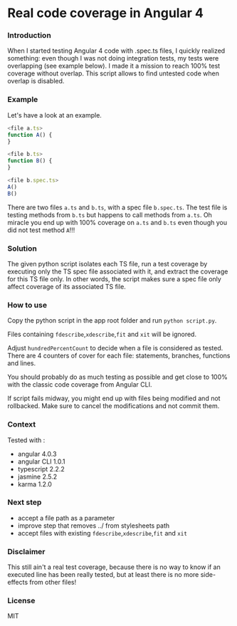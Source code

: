 # Real code coverage in Angular 4
### Introduction
When I started testing Angular 4 code with .spec.ts files, I quickly realized something: even though I was not doing integration tests, my tests were overlapping (see example below). I made it a mission to reach 100% test coverage without overlap. This script allows to find untested code when overlap is disabled.

### Example
Let's have a look at an example.

```ts
<file a.ts>
function A() {
}
```
```ts
<file b.ts>
function B() {
}
```
```ts
<file b.spec.ts>
A()
B()
```
There are two files `a.ts` and `b.ts`, with a spec file `b.spec.ts`. The test file is testing methods from `b.ts` but happens to call methods from `a.ts`.
Oh miracle you end up with 100% coverage on `a.ts` and `b.ts` even though you did not test method `A`!!!

### Solution
The given python script isolates each TS file, run a test coverage by executing only the TS spec file associated with it, and extract the coverage for this TS file only. In other words, the script makes sure a spec file only affect coverage of its associated TS file.

### How to use
Copy the python script in the app root folder and run `python script.py`.

Files containing `fdescribe`,`xdescribe`,`fit` and `xit` will be ignored. 

Adjust `hundredPercentCount` to decide when a file is considered as tested. There are 4 counters of cover for each file: statements, branches, functions and lines.

You should probably do as much testing as possible and get close to 100% with the classic code coverage from Angular CLI.

If script fails midway, you might end up with files being modified and not rollbacked. Make sure to cancel the modifications and not commit them.


### Context
Tested with :
  - angular 4.0.3
  - angular CLI 1.0.1
  - typescript 2.2.2
  - jasmine 2.5.2
  - karma 1.2.0
  
### Next step
  - accept a file path as a parameter
  - improve step that removes ../ from stylesheets path
  - accept files with existing `fdescribe`,`xdescribe`,`fit` and `xit`
  
### Disclaimer
This still ain't a real test coverage, because there is no way to know if an executed line has been really tested, but at least there is no more side-effects from other files!

### License
MIT

